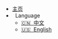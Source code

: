 - [主页](/)
- &nbsp;&nbsp;Language&nbsp;&nbsp;
    - [:cn:&nbsp;&nbsp;中文](/zh-cn/)
    - [:us:&nbsp;&nbsp;English](/en-us/)

    
